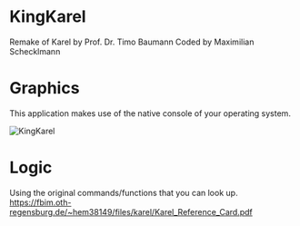 # KingKarel
Remake of Karel by Prof. Dr. Timo Baumann
Coded by Maximilian Schecklmann

# Graphics
This application makes use of the native console of your operating system.

![KingKarel](https://user-images.githubusercontent.com/71547522/195885383-b02b5b15-07ff-46f5-a404-3557fa38edbe.gif)

# Logic
Using the original commands/functions that you can look up.
https://fbim.oth-regensburg.de/~hem38149/files/karel/Karel_Reference_Card.pdf
